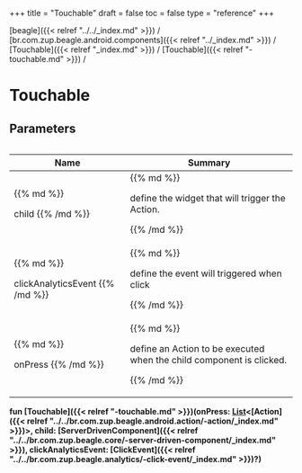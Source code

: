+++
title = "Touchable"
draft = false
toc = false
type = "reference"
+++

[beagle]({{< relref "../../_index.md" >}}) / [br.com.zup.beagle.android.components]({{< relref "../_index.md" >}}) / [Touchable]({{< relref "_index.md" >}}) / [Touchable]({{< relref "-touchable.md" >}}) / 



# Touchable  


## Parameters  
<table>
  
  
<table>
  
<thead>
<tr>
<th>
Name  
</th>
<th>
Summary  
</th>
  
</tr>
</thead>
<tbody>
<tr>
<td>
{{% md %}}

child
{{% /md %}}
</td>
<td>
{{% md %}}



define the widget that will trigger the Action.


{{% /md %}}
</td>
</tr>

<tr>
<td>
{{% md %}}

clickAnalyticsEvent
{{% /md %}}
</td>
<td>
{{% md %}}



define the event will triggered when click


{{% /md %}}
</td>
</tr>

<tr>
<td>
{{% md %}}

onPress
{{% /md %}}
</td>
<td>
{{% md %}}



define an Action to be executed when the child component is clicked.


{{% /md %}}
</td>
</tr>

</tbody>
</table>
  
</table>
  
  
<b><b>fun [Touchable]({{< relref "-touchable.md" >}})(onPress: [List](https://kotlinlang.org/api/latest/jvm/stdlib/kotlin.collections/-list/index.html)<[Action]({{< relref "../../br.com.zup.beagle.android.action/-action/_index.md" >}})>, child: [ServerDrivenComponent]({{< relref "../../br.com.zup.beagle.core/-server-driven-component/_index.md" >}}), clickAnalyticsEvent: [ClickEvent]({{< relref "../../br.com.zup.beagle.analytics/-click-event/_index.md" >}})?)</b></b>  



